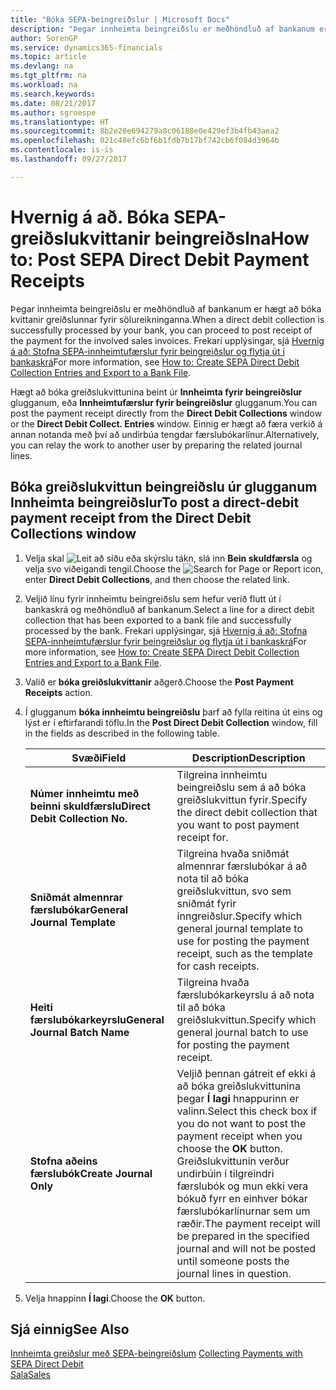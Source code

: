 ```yaml
---
title: "Bóka SEPA-beingreiðslur | Microsoft Docs"
description: "Þegar innheimta beingreiðslu er meðhöndluð af bankanum er hægt að bóka kvittanir greiðslunnar fyrir sölureikninganna."
author: SorenGP
ms.service: dynamics365-financials
ms.topic: article
ms.devlang: na
ms.tgt_pltfrm: na
ms.workload: na
ms.search.keywords: 
ms.date: 08/21/2017
ms.author: sgroespe
ms.translationtype: HT
ms.sourcegitcommit: 8b2e20e694279a8c06188e0e429ef3b4fb43aea2
ms.openlocfilehash: 021c48efc6bf6b1fdb7b17bf742cb6f084d3964b
ms.contentlocale: is-is
ms.lasthandoff: 09/27/2017

---
```

# <a name="how-to-post-sepa-direct-debit-payment-receipts"></a><span data-ttu-id="3eeb0-103">Hvernig á að. Bóka SEPA-greiðslukvittanir beingreiðslna</span><span class="sxs-lookup"><span data-stu-id="3eeb0-103">How to: Post SEPA Direct Debit Payment Receipts</span></span>
<span data-ttu-id="3eeb0-104">Þegar innheimta beingreiðslu er meðhöndluð af bankanum er hægt að bóka kvittanir greiðslunnar fyrir sölureikninganna.</span><span class="sxs-lookup"><span data-stu-id="3eeb0-104">When a direct debit collection is successfully processed by your bank, you can proceed to post receipt of the payment for the involved sales invoices.</span></span> <span data-ttu-id="3eeb0-105">Frekari upplýsingar, sjá [Hvernig á að: Stofna SEPA-innheimtufærslur fyrir beingreiðslur og flytja út í bankaskrá](finance-how-create-sepa-direct-debit-collection-entries-export-bank-file.md)</span><span class="sxs-lookup"><span data-stu-id="3eeb0-105">For more information, see [How to: Create SEPA Direct Debit Collection Entries and Export to a Bank File](finance-how-create-sepa-direct-debit-collection-entries-export-bank-file.md).</span></span>  

<span data-ttu-id="3eeb0-106">Hægt að bóka greiðslukvittunina beint úr **Innheimta fyrir beingreiðslur** glugganum, eða **Innheimtufærslur fyrir beingreiðslur** glugganum.</span><span class="sxs-lookup"><span data-stu-id="3eeb0-106">You can post the payment receipt directly from the **Direct Debit Collections** window or the **Direct Debit Collect. Entries** window.</span></span> <span data-ttu-id="3eeb0-107">Einnig er hægt að færa verkið á annan notanda með því að undirbúa tengdar færslubókarlínur.</span><span class="sxs-lookup"><span data-stu-id="3eeb0-107">Alternatively, you can relay the work to another user by preparing the related journal lines.</span></span>  

## <a name="to-post-a-direct-debit-payment-receipt-from-the-direct-debit-collections-window"></a><span data-ttu-id="3eeb0-108">Bóka greiðslukvittun beingreiðslu úr glugganum Innheimta beingreiðslur</span><span class="sxs-lookup"><span data-stu-id="3eeb0-108">To post a direct-debit payment receipt from the Direct Debit Collections window</span></span>  
1. <span data-ttu-id="3eeb0-109">Velja skal ![Leit að síðu eða skýrslu](media/ui-search/search_small.png "Leit að síðu eða skýrslu táknið") tákn, slá inn **Bein skuldfærsla** og velja svo viðeigandi tengil.</span><span class="sxs-lookup"><span data-stu-id="3eeb0-109">Choose the ![Search for Page or Report](media/ui-search/search_small.png "Search for Page or Report icon") icon, enter **Direct Debit Collections**, and then choose the related link.</span></span>  
2. <span data-ttu-id="3eeb0-110">Veljið línu fyrir innheimtu beingreiðslu sem hefur verið flutt út í bankaskrá og meðhöndluð af bankanum.</span><span class="sxs-lookup"><span data-stu-id="3eeb0-110">Select a line for a direct debit collection that has been exported to a bank file and successfully processed by the bank.</span></span> <span data-ttu-id="3eeb0-111">Frekari upplýsingar, sjá [Hvernig á að: Stofna SEPA-innheimtufærslur fyrir beingreiðslur og flytja út í bankaskrá](finance-how-create-sepa-direct-debit-collection-entries-export-bank-file.md)</span><span class="sxs-lookup"><span data-stu-id="3eeb0-111">For more information, see [How to: Create SEPA Direct Debit Collection Entries and Export to a Bank File](finance-how-create-sepa-direct-debit-collection-entries-export-bank-file.md).</span></span>  
3. <span data-ttu-id="3eeb0-112">Valið er **bóka greiðslukvittanir** aðgerð.</span><span class="sxs-lookup"><span data-stu-id="3eeb0-112">Choose the **Post Payment Receipts** action.</span></span>  
4. <span data-ttu-id="3eeb0-113">Í glugganum **bóka innheimtu beingreiðslu** þarf að fylla reitina út eins og lýst er í eftirfarandi töflu.</span><span class="sxs-lookup"><span data-stu-id="3eeb0-113">In the **Post Direct Debit Collection** window, fill in the fields as described in the following table.</span></span>  

    |<span data-ttu-id="3eeb0-114">Svæði</span><span class="sxs-lookup"><span data-stu-id="3eeb0-114">Field</span></span>|<span data-ttu-id="3eeb0-115">Description</span><span class="sxs-lookup"><span data-stu-id="3eeb0-115">Description</span></span>|  
    |---------------------------------|---------------------------------------|  
    |<span data-ttu-id="3eeb0-116">**Númer innheimtu með beinni skuldfærslu**</span><span class="sxs-lookup"><span data-stu-id="3eeb0-116">**Direct Debit Collection No.**</span></span>|<span data-ttu-id="3eeb0-117">Tilgreina innheimtu beingreiðslu sem á að bóka greiðslukvittun fyrir.</span><span class="sxs-lookup"><span data-stu-id="3eeb0-117">Specify the direct debit collection that you want to post payment receipt for.</span></span>|  
    |<span data-ttu-id="3eeb0-118">**Sniðmát almennrar færslubókar**</span><span class="sxs-lookup"><span data-stu-id="3eeb0-118">**General Journal Template**</span></span>|<span data-ttu-id="3eeb0-119">Tilgreina hvaða sniðmát almennrar færslubókar á að nota til að bóka greiðslukvittun, svo sem sniðmát fyrir inngreiðslur.</span><span class="sxs-lookup"><span data-stu-id="3eeb0-119">Specify which general journal template to use for posting the payment receipt, such as the template for cash receipts.</span></span>|  
    |<span data-ttu-id="3eeb0-120">**Heiti færslubókarkeyrslu**</span><span class="sxs-lookup"><span data-stu-id="3eeb0-120">**General Journal Batch Name**</span></span>|<span data-ttu-id="3eeb0-121">Tilgreina hvaða færslubókarkeyrslu á að nota til að bóka greiðslukvittun.</span><span class="sxs-lookup"><span data-stu-id="3eeb0-121">Specify which general journal batch to use for posting the payment receipt.</span></span>|  
    |<span data-ttu-id="3eeb0-122">**Stofna aðeins færslubók**</span><span class="sxs-lookup"><span data-stu-id="3eeb0-122">**Create Journal Only**</span></span>|<span data-ttu-id="3eeb0-123">Veljið þennan gátreit ef ekki á að bóka greiðslukvittunina þegar **Í lagi** hnappurinn er valinn.</span><span class="sxs-lookup"><span data-stu-id="3eeb0-123">Select this check box if you do not want to post the payment receipt when you choose the **OK** button.</span></span> <span data-ttu-id="3eeb0-124">Greiðslukvittunin verður undirbúin í tilgreindri færslubók og mun ekki vera bókuð fyrr en einhver bókar færslubókarlínurnar sem um ræðir.</span><span class="sxs-lookup"><span data-stu-id="3eeb0-124">The payment receipt will be prepared in the specified journal and will not be posted until someone posts the journal lines in question.</span></span>|  

5. <span data-ttu-id="3eeb0-125">Velja hnappinn **Í lagi**.</span><span class="sxs-lookup"><span data-stu-id="3eeb0-125">Choose the **OK** button.</span></span>  

## <a name="see-also"></a><span data-ttu-id="3eeb0-126">Sjá einnig</span><span class="sxs-lookup"><span data-stu-id="3eeb0-126">See Also</span></span>  
 <span data-ttu-id="3eeb0-127">[Innheimta greiðslur með SEPA-beingreiðslum](finance-collect-payments-with-sepa-direct-debit.md) </span><span class="sxs-lookup"><span data-stu-id="3eeb0-127">[Collecting Payments with SEPA Direct Debit](finance-collect-payments-with-sepa-direct-debit.md) </span></span>  
 [<span data-ttu-id="3eeb0-128">Sala</span><span class="sxs-lookup"><span data-stu-id="3eeb0-128">Sales</span></span>](sales-manage-sales.md)

